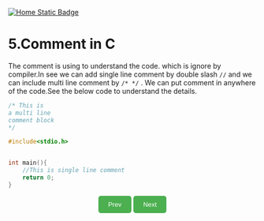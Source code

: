 [![Home Static Badge](https://img.shields.io/badge/%F0%9F%8F%A0-Home-maker?style=plastic&labelColor=grey&color=black)
](https://baponkar.github.io/Learning-C)

# 5.Comment in C

The comment is using to understand the code. which is ignore by compiler.In see we can add single line comment by double slash `//` and we can include multi line comment by `/* */` . We can put comment in anywhere of the code.See the below code to understand the details.

```c
/* This is
a multi line
comment block
*/

#include<stdio.h>


int main(){
    //This is single line comment
    return 0;
}
```


<div style="text-align: center;">
    <button type="button" onclick="window.location.href='https://baponkar.github.io/Learning-C/Numeric-Constants-and-Variables/Numeric-Constants-and-Variables';" style="background-color: #4CAF50; color: white; padding: 10px 20px; border: none; border-radius: 5px; cursor: pointer;">
       Prev
    </button>
     <button type="button" onclick="window.location.href='https://baponkar.github.io/Learning-C/Arithmetic-Expression/Arithmetic-Expression';" style="background-color: #4CAF50; color: white; padding: 10px 20px; border: none; border-radius: 5px; cursor: pointer;">
       Next
    </button>
</div>